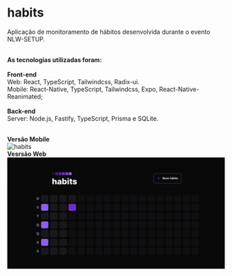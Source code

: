 # habits

Aplicação de monitoramento de hábitos desenvolvida durante o evento NLW-SETUP.<br><br>

<strong>As tecnologias utilizadas foram:</strong><br><br>
<strong>Front-end</strong><br>
Web: React, TypeScript, Tailwindcss, Radix-ui.<br>
Mobile: React-Native, TypeScript, Tailwindcss, Expo, React-Native-Reanimated;<br><br>
<strong>Back-end</strong><br>
Server: Node.js, Fastify, TypeScript, Prisma e SQLite.<br><br>

<strong>Versão Mobile</strong><br>
![habits](habitsMobile.gif)
<br>
<strong>Vesrsão Web</strong><br>
![habitsweb](habits-web.png)

